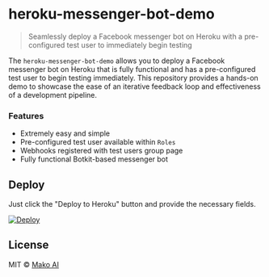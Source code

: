 # heroku-messenger-bot-demo
> Seamlessly deploy a Facebook messenger bot on Heroku with a pre-configured test user to immediately begin testing

The `heroku-messenger-bot-demo` allows you to deploy a Facebook messenger bot on Heroku that is fully functional and has a pre-configured test user to begin testing immediately. This repository provides a hands-on demo to showcase the ease of an iterative feedback loop and effectiveness of a development pipeline.

### Features
- Extremely easy and simple
- Pre-configured test user available within `Roles`
- Webhooks registered with test users group page
- Fully functional Botkit-based messenger bot

## Deploy
Just click the "Deploy to Heroku" button and provide the necessary fields.

[![Deploy](https://www.herokucdn.com/deploy/button.svg)](https://heroku.com/deploy)

## License
MIT © [Mako AI](https://github.com/mako-ai/botkit-fb-quick-reply)
